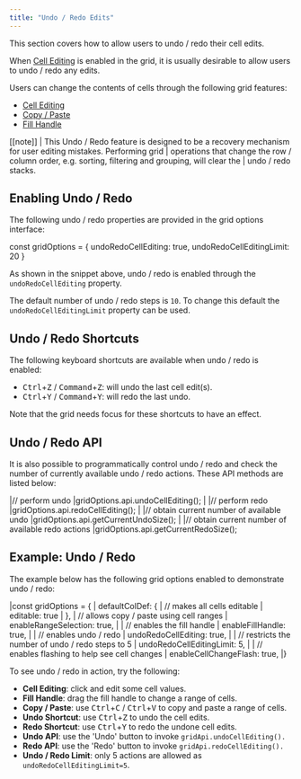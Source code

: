 ```yaml
---
title: "Undo / Redo Edits"
---
```


This section covers how to allow users to undo / redo their cell edits.

When [Cell Editing](/cell-editing/) is enabled in the grid, it is usually desirable to allow users to undo / redo any edits.

Users can change the contents of cells through the following grid features:

- [Cell Editing](/cell-editing/)
- [Copy / Paste](/clipboard/)
- [Fill Handle](/range-selection-fill-handle/)

[[note]]
| This Undo / Redo feature is designed to be a recovery mechanism for user editing mistakes. Performing grid
| operations that change the row / column order, e.g. sorting, filtering and grouping, will clear the
| undo / redo stacks.

## Enabling Undo / Redo

The following undo / redo properties are provided in the grid options interface:

<snippet>
const gridOptions = {
    undoRedoCellEditing: true,
    undoRedoCellEditingLimit: 20
}
</snippet>

As shown in the snippet above, undo / redo is enabled through the `undoRedoCellEditing` property.


The default number of undo / redo steps is `10`. To change this default the `undoRedoCellEditingLimit` property can be used.

## Undo / Redo Shortcuts


The following keyboard shortcuts are available when undo / redo is enabled:

- <kbd>Ctrl</kbd>+<kbd>Z</kbd> / <kbd>Command</kbd>+<kbd>Z</kbd>: will undo the last cell edit(s).
- <kbd>Ctrl</kbd>+<kbd>Y</kbd> / <kbd>Command</kbd>+<kbd>Y</kbd>: will redo the last undo.

Note that the grid needs focus for these shortcuts to have an effect.

## Undo / Redo API

It is also possible to programmatically control undo / redo and check the number of currently available undo / redo actions. These API methods are listed below:

<snippet>
|// perform undo
|gridOptions.api.undoCellEditing();
|
|// perform redo
|gridOptions.api.redoCellEditing();
|
|// obtain current number of available undo
|gridOptions.api.getCurrentUndoSize();
|
|// obtain current number of available redo actions
|gridOptions.api.getCurrentRedoSize();
</snippet>

## Example: Undo / Redo

The example below has the following grid options enabled to demonstrate undo / redo:

<snippet spaceBetweenProperties="true">
|const gridOptions = {
|    defaultColDef: {
|        // makes all cells editable
|        editable: true
|    },
|    // allows copy / paste using cell ranges
|    enableRangeSelection: true,
|
|    // enables the fill handle
|    enableFillHandle: true,
|
|    // enables undo / redo
|    undoRedoCellEditing: true,
|
|    // restricts the number of undo / redo steps to 5
|    undoRedoCellEditingLimit: 5,
|
|    // enables flashing to help see cell changes
|    enableCellChangeFlash: true,
|}
</snippet>

To see undo / redo in action, try the following:

- **Cell Editing**: click and edit some cell values.
- **Fill Handle**: drag the fill handle to change a range of cells.
- **Copy / Paste**: use <kbd>Ctrl</kbd>+<kbd>C</kbd> / <kbd>Ctrl</kbd>+<kbd>V</kbd> to copy and paste a range of cells.
- **Undo Shortcut**: use <kbd>Ctrl</kbd>+<kbd>Z</kbd> to undo the cell edits.
- **Redo Shortcut**: use <kbd>Ctrl</kbd>+<kbd>Y</kbd> to redo the undone cell edits.
- **Undo API**: use the 'Undo' button to invoke `gridApi.undoCellEditing().`
- **Redo API**: use the 'Redo' button to invoke `gridApi.redoCellEditing().`
- **Undo / Redo Limit**: only 5 actions are allowed as `undoRedoCellEditingLimit=5`.

<grid-example title='Undo / Redo' name='undo-redo' type='generated' options='{ "enterprise": true, "exampleHeight": 530, "modules": ["clientside", "range", "clipboard"] }'></grid-example>
